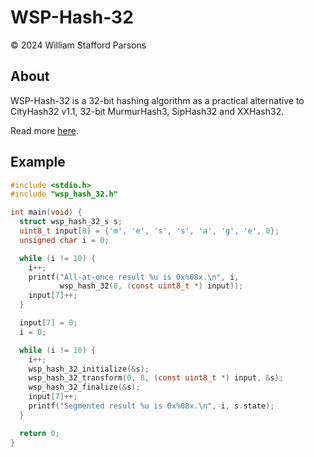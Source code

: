 # WSP-Hash-32
© 2024 William Stafford Parsons

## About
WSP-Hash-32 is a 32-bit hashing algorithm as a practical alternative to CityHash32 v1.1, 32-bit MurmurHash3, SipHash32 and XXHash32.

Read more [here](https://williamstaffordparsons.github.io/wsp-hash-32/).

## Example
``` c
#include <stdio.h>
#include "wsp_hash_32.h"

int main(void) {
  struct wsp_hash_32_s s;
  uint8_t input[8] = {'m', 'e', 's', 's', 'a', 'g', 'e', 0};
  unsigned char i = 0;

  while (i != 10) {
    i++;
    printf("All-at-once result %u is 0x%08x.\n", i,
           wsp_hash_32(8, (const uint8_t *) input));
    input[7]++;
  }

  input[7] = 0;
  i = 0;

  while (i != 10) {
    i++;
    wsp_hash_32_initialize(&s);
    wsp_hash_32_transform(0, 8, (const uint8_t *) input, &s);
    wsp_hash_32_finalize(&s);
    input[7]++;
    printf("Segmented result %u is 0x%08x.\n", i, s.state);
  }

  return 0;
}
```
